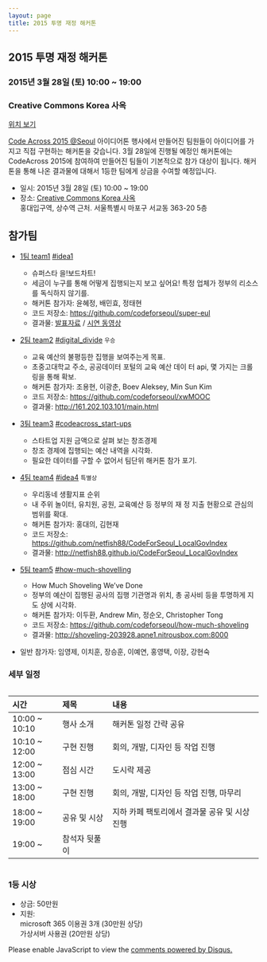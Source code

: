 ```yaml
---
layout: page
title: 2015 투명 재정 해커톤
---
```


<div id="hackathon" class="details">
    <h2>2015 투명 재정 해커톤</h2>
    <h3>2015년 3월 28일 (토) 10:00 ~ 19:00</h3>
    <h3>Creative Commons Korea 사옥</h3>
    <a target="_blank" href="http://map.naver.com/?dlevel=12&pinType=site&pinId=12231010&x=126.9218731&y=37.5511880&enc=b64" class="gh-btn rc trans">위치 보기</a>
</div>


[Code Across 2015 @Seoul](http://codeforseoul.org/codeacross/) 아이디어톤 행사에서 만들어진 팀원들이 아이디어를 가지고 직접 구현하는 해커톤을 갖습니다. 3월 28일에 진행될 예정인 해커톤에는 CodeAcross 2015에 참여하여 만들어진 팀들이 기본적으로 참가 대상이 됩니다. 해커톤을 통해 나온 결과물에 대해서 1등한 팀에게 상금을 수여할 예정입니다.

* 일시: 2015년 3월 28일 (토) 10:00 ~ 19:00
* 장소: [Creative Commons Korea 사옥](http://map.naver.com/?dlevel=12&pinType=site&pinId=12231010&x=126.9218731&y=37.5511880&enc=b64)   
  홍대입구역, 상수역 근처. 서울특별시 마포구 서교동 363-20 5층

## 참가팀

- [1팀 team1](http://bit.ly/codeacross-2015-seoul-1) [#idea1](https://codeforseoul.slack.com/messages/idea1/)    
    * 슈퍼스타 을!보드차트!   
    * 세금이 누구를 통해 어떻게 집행되는지 보고 싶어요! 특정 업체가 정부의 리소스를 독식하지 않기를.
    * 해커톤 참가자: 윤혜정, 배민효, 정태현
    * 코드 저장소: https://github.com/codeforseoul/super-eul
    * 결과물: [발표자료](https://slack-files.com/files-pri-safe/T02QENMKM-F0476PP1M/________________________________.pdf?c=1427691323-2b41d29ac4d594f637c9e322e6871c607b721f15) / [시연 동영상](https://files.slack.com/files-pri/T02QENMKM-F046HA88N/civic-hakaton-20150328-with-heyjung-1156-.m4v)

- [2팀 team2](http://bit.ly/codeacross-2015-seoul-2) [#digital_divide](https://codeforseoul.slack.com/messages/digital_divide/) ``우승``
    * 교육 예산의 불평등한 집행을 보여주는게 목표.
    * 초중고대학교 주소, 공공데이터 포털의 교육 예산 데이 터 api, 몇 가지는 크롤링을 통해 확보.
    * 해커톤 참가자: 조용현, 이광춘, Boev Aleksey, Min Sun Kim
    * 코드 저장소: https://github.com/codeforseoul/xwMOOC
    * 결과물: http://161.202.103.101/main.html

- [3팀 team3](http://bit.ly/codeacross-2015-seoul-3) [#codeacross_start-ups](https://codeforseoul.slack.com/messages/codeacross_start-ups)
    * 스타트업 지원 금액으로 살펴 보는 창조경제
    * 창조 경제에 집행되는 예산 내역을 시각화.
    * 필요한 데이터를 구할 수 없어서 팀단위 해커톤 참가 포기.

- [4팀 team4](http://bit.ly/codeacross-2015-seoul-4) [#idea4](https://codeforseoul.slack.com/messages/idea4/) ```특별상```    
    * 우리동네 생활지표 순위
    * 내 주위 놀이터, 유치원, 공원, 교육예산 등 정부의 재 정 지출 현황으로 관심의 범위를 확대.
    * 해커톤 참가자: 홍대의, 김현재
    * 코드 저장소: https://github.com/netfish88/CodeForSeoul_LocalGovIndex
    * 결과물: http://netfish88.github.io/CodeForSeoul_LocalGovIndex

- [5팀 team5](https://docs.google.com/document/d/1-_pjox-9EFKoJ2rRINVtfK951r1sZT7pNoKOQngoMhs/edit?usp=sharing) [#how-much-shovelling](https://codeforseoul.slack.com/messages/how-much-shovelling)
    * How Much Shoveling We’ve Done
    * 정부의 예산이 집행된 공사의 집행 기관명과 위치, 총 공사비 등을 투명하게 지도 상에 시각화.
    * 해커톤 참가자: 이두환, Andrew Min, 정순오, Christopher Tong
    * 코드 저장소: https://github.com/codeforseoul/how-much-shoveling
    * 결과물: http://shoveling-203928.apne1.nitrousbox.com:8000

- 일반 참가자: 임영제, 이치훈, 장승훈, 이예연, 홍영택, 이장, 강현숙


### 세부 일정

<div class="column full">
  <table style="text-align: left;">
    <thead>
      <tr>
        <th width="20%">시간</th>
        <th width="20%">제목</th>
        <th width="60%">내용</th>
      </tr>
    </thead>
    <tbody>
      <tr>
        <td>10:00 ~ 10:10</td>
        <td>행사 소개</td>
        <td>해커톤 일정 간략 공유</td>
      </tr>
      <tr>
        <td>10:10 ~ 12:00</td>
        <td>구현 진행</td>
        <td>회의, 개발, 디자인 등 작업 진행</td>
      </tr>
      <tr>
        <td>12:00 ~ 13:00</td>
        <td>점심 시간</td>
        <td>도시락 제공</td>
      </tr>
      <tr>
        <td>13:00 ~ 18:00</td>
        <td>구현 진행</td>
        <td>회의, 개발, 디자인 등 작업 진행, 마무리</td>
      </tr>
      <tr>
        <td>18:00 ~ 19:00</td>
        <td>공유 및 시상</td>
        <td>지하 카페 팩토리에서 결과물 공유 및 시상 진행</td>
      </tr>
      <tr>
        <td>19:00 ~</td>
        <td>참석자 뒷풀이</td>
        <td></td>
      </tr>
    </tbody>
  </table>
</div>

### 1등 시상
- 상금: 50만원
- 지원:   
  microsoft 365 이용권 3개 (30만원 상당)   
  가상서버 사용권 (20만원 상당)




<div id="disqus_thread"></div>
<script type="text/javascript">
    /* * * CONFIGURATION VARIABLES: EDIT BEFORE PASTING INTO YOUR WEBPAGE * * */
    var disqus_shortname = 'transparency-ko'; // required: replace example with your forum shortname
    var disqus_identifier = 'hackathon';
    var disqus_url = 'http://transparency.codenamu.org/hackathon';

    /* * * DON'T EDIT BELOW THIS LINE * * */
    (function() {
        var dsq = document.createElement('script'); dsq.type = 'text/javascript'; dsq.async = true;
        dsq.src = '//' + disqus_shortname + '.disqus.com/embed.js';
        (document.getElementsByTagName('head')[0] || document.getElementsByTagName('body')[0]).appendChild(dsq);

        var s = document.createElement('script'); s.async = true;
        s.type = 'text/javascript';
        s.src = '//' + disqus_shortname + '.disqus.com/count.js';
        (document.getElementsByTagName('HEAD')[0] || document.getElementsByTagName('BODY')[0]).appendChild(s);
    })();
</script>
<noscript>Please enable JavaScript to view the <a href="https://disqus.com/?ref_noscript">comments powered by Disqus.</a></noscript>
